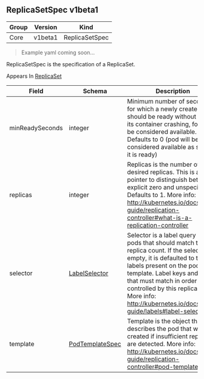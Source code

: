 ## ReplicaSetSpec v1beta1

Group        | Version     | Kind
------------ | ---------- | -----------
Core | v1beta1 | ReplicaSetSpec

> Example yaml coming soon...



ReplicaSetSpec is the specification of a ReplicaSet.

<aside class="notice">
Appears In  <a href="#replicaset-v1beta1">ReplicaSet</a> </aside>

Field        | Schema     | Description
------------ | ---------- | -----------
minReadySeconds | integer | Minimum number of seconds for which a newly created pod should be ready without any of its container crashing, for it to be considered available. Defaults to 0 (pod will be considered available as soon as it is ready)
replicas | integer | Replicas is the number of desired replicas. This is a pointer to distinguish between explicit zero and unspecified. Defaults to 1. More info: http://kubernetes.io/docs/user-guide/replication-controller#what-is-a-replication-controller
selector | [LabelSelector](#labelselector-v1beta1) | Selector is a label query over pods that should match the replica count. If the selector is empty, it is defaulted to the labels present on the pod template. Label keys and values that must match in order to be controlled by this replica set. More info: http://kubernetes.io/docs/user-guide/labels#label-selectors
template | [PodTemplateSpec](#podtemplatespec-v1) | Template is the object that describes the pod that will be created if insufficient replicas are detected. More info: http://kubernetes.io/docs/user-guide/replication-controller#pod-template

